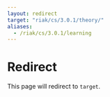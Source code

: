 ```yaml
---
layout: redirect
target: "riak/cs/3.0.1/theory/"
aliases:
  - /riak/cs/3.0.1/learning
---
```


# Redirect

This page will redirect to `target`.
